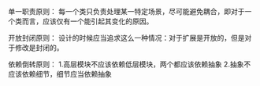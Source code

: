 单一职责原则：
    每一个类只负责处理某一特定场景，尽可能避免耦合，即对于一个类而言，应该仅有一个能引起其变化的原因。

开放封闭原则：
    设计的时候应当追求这么一种情况：对于扩展是开放的，但是对于修改是封闭的。

依赖倒转原则：
    1.高层模块不应该依赖低层模块，两个都应该依赖抽象
    2.抽象不应该依赖细节，细节应当依赖抽象
